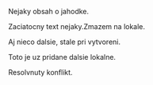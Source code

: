 Nejaky obsah o jahodke.

Zaciatocny text nejaky.Zmazem na lokale.

Aj nieco dalsie, stale pri vytvoreni.

Toto je uz pridane dalsie lokalne.

Resolvnuty konflikt.
